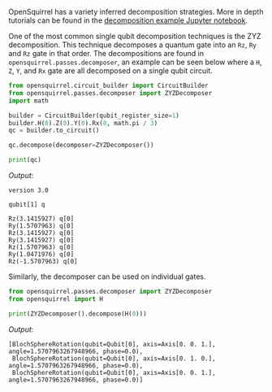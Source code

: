 OpenSquirrel has a variety inferred decomposition strategies.
More in depth tutorials can be found in the [decomposition example Jupyter notebook](https://github.com/QuTech-Delft/OpenSquirrel/blob/develop/example/decompositions.ipynb).

One of the most common single qubit decomposition techniques is the ZYZ decomposition.
This technique decomposes a quantum gate into an `Rz`, `Ry` and `Rz` gate in that order.
The decompositions are found in `opensquirrel.passes.decomposer`,
an example can be seen below where a `H`, `Z`, `Y`, and `Rx` gate are all decomposed on a single qubit circuit.

```python
from opensquirrel.circuit_builder import CircuitBuilder
from opensquirrel.passes.decomposer import ZYZDecomposer
import math

builder = CircuitBuilder(qubit_register_size=1)
builder.H(0).Z(0).Y(0).Rx(0, math.pi / 3)
qc = builder.to_circuit()

qc.decompose(decomposer=ZYZDecomposer())

print(qc)
```
_Output_:

    version 3.0

    qubit[1] q

    Rz(3.1415927) q[0]
    Ry(1.5707963) q[0]
    Rz(3.1415927) q[0]
    Ry(3.1415927) q[0]
    Rz(1.5707963) q[0]
    Ry(1.0471976) q[0]
    Rz(-1.5707963) q[0]

Similarly, the decomposer can be used on individual gates.

```python
from opensquirrel.passes.decomposer import ZYZDecomposer
from opensquirrel import H

print(ZYZDecomposer().decompose(H(0)))
```
_Output_:

    [BlochSphereRotation(qubit=Qubit[0], axis=Axis[0. 0. 1.], angle=1.5707963267948966, phase=0.0),
     BlochSphereRotation(qubit=Qubit[0], axis=Axis[0. 1. 0.], angle=1.5707963267948966, phase=0.0),
     BlochSphereRotation(qubit=Qubit[0], axis=Axis[0. 0. 1.], angle=1.5707963267948966, phase=0.0)]
